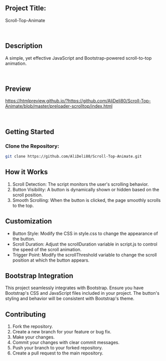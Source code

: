 ## Project Title: 

Scroll-Top-Animate

<br>

## Description

A simple, yet effective JavaScript and Bootstrap-powered scroll-to-top animation.

<br>

## Preview

https://htmlpreview.github.io/?https://github.com/AliDeli80/Scroll-Top-Animate/blob/master/preloader-scrolltop/index.html

<br>


## Getting Started

### Clone the Repository:

  ```sh
  git clone https://github.com/AliDeli80/Scroll-Top-Animate.git
  ```

## How it Works
1. Scroll Detection: The script monitors the user's scrolling behavior.
2. Button Visibility: A button is dynamically shown or hidden based on the scroll position.
3. Smooth Scrolling: When the button is clicked, the page smoothly scrolls to the top.


## Customization

- Button Style: Modify the CSS in style.css to change the appearance of the button.
- Scroll Duration: Adjust the scrollDuration variable in script.js to control the speed of the scroll animation.
- Trigger Point: Modify the scrollThreshold variable to change the scroll position at which the button appears.

## Bootstrap Integration
This project seamlessly integrates with Bootstrap. Ensure you have Bootstrap's CSS and JavaScript files included in your project. The button's styling and behavior will be consistent with Bootstrap's theme.

## Contributing
1.  Fork the repository.
2.  Create a new branch for your feature or bug fix.
3.  Make your changes.
4.  Commit your changes with clear commit messages.
5.  Push your branch to your forked repository.
6.  Create a pull request to the main repository.   
